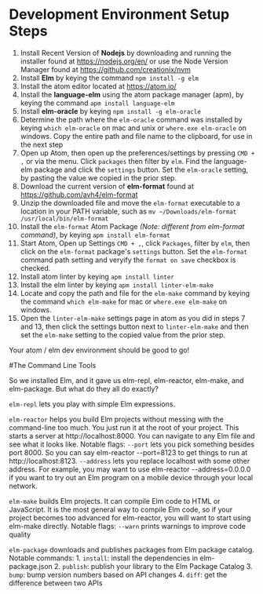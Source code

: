 # Development Environment Setup Steps

1. Install Recent Version of **Nodejs** by downloading and running the installer found at https://nodejs.org/en/ or use the Node Version Manager found at https://github.com/creationix/nvm
2. Install **Elm** by keying the command `npm install -g elm`
3. Install the atom editor located at https://atom.io/
4. Install the **language-elm** using the atom package manager (apm), by keying the command `apm install language-elm`
5. Install **elm-oracle** by keying `npm install -g elm-oracle`
6. Determine the path where the `elm-oracle` command was installed by keying `which elm-oracle` on mac and unix or `where.exe elm-oracle` on windows.  Copy the entire path and file name to the clipboard, for use in the next step
7. Open up Atom, then open up the preferences/settings by pressing `CMD + ,` or via the menu. Click `packages` then filter by `elm`. Find the language-elm package and click the `settings` button. Set the `elm-oracle` setting, by pasting the value we copied in the prior step.
10. Download the current version of **elm-format** found at https://github.com/avh4/elm-format
11. Unzip the downloaded file and move the `elm-format` executable to a location in your PATH variable, such as `mv ~/Downloads/elm-format /usr/local/bin/elm-format`
12. Install the `elm-format` Atom Package *(Note: different from elm-format command)*, by keying `apm install elm-format`
13. Start Atom, Open up Settings `CMD + ,`, click `Packages`, filter by `elm`, then click on the `elm-format` package's `settings` button. Set the `elm-format` command path setting and veryify the `format on save` checkbox is checked.
14. Install atom linter by keying `apm install linter`
15. Install the elm linter by keying `apm install linter-elm-make`
16. Locate and copy the path and file for the `elm-make` command by keying the command `which elm-make` for mac or `where.exe elm-make` on windows.
17. Open the `linter-elm-make` settings page in atom as you did in steps 7 and 13, then click the settings button next to `linter-elm-make` and then set the `elm-make` setting to the copied value from the prior step.

Your atom / elm dev environment should be good to go!

#The Command Line Tools

So we installed Elm, and it gave us elm-repl, elm-reactor, elm-make, and elm-package. But what do they all do exactly?

`elm-repl` lets you play with simple Elm expressions.

`elm-reactor` helps you build Elm projects without messing with the command-line too much. You just run it at the root of your project.
This starts a server at http://localhost:8000. You can navigate to any Elm file and see what it looks like.
  Notable flags:
    `--port` lets you pick something besides port 8000. So you can say elm-reactor --port=8123 to get things to run at http://localhost:8123.
    `--address` lets you replace localhost with some other address. For example, you may want to use elm-reactor --address=0.0.0.0 if you want to try out an Elm program on a mobile device through your local network.

`elm-make` builds Elm projects. It can compile Elm code to HTML or JavaScript. It is the most general way to compile Elm code, so if your project becomes too advanced for elm-reactor, you will want to start using elm-make directly.
  Notable flags:
    `--warn` prints warnings to improve code quality

`elm-package` downloads and publishes packages from Elm package catalog.
  Notable commands:
    1. `install`: install the dependencies in elm-package.json
    2. `publish`: publish your library to the Elm Package Catalog
    3. `bump`: bump version numbers based on API changes
    4. `diff`: get the difference between two APIs
